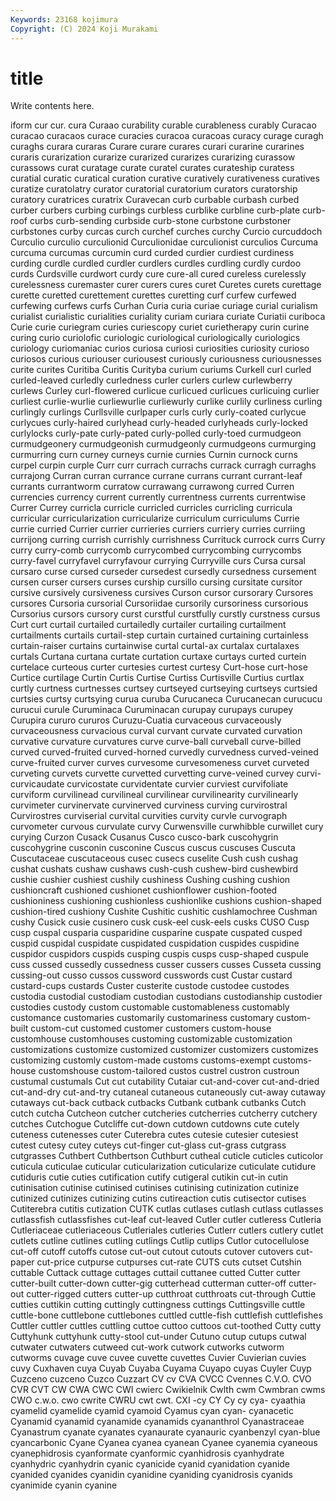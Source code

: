 ```yaml
---
Keywords: 23168 kojimura
Copyright: (C) 2024 Koji Murakami
---
```


# title

Write contents here.



iform cur cur. cura Curaao curability
curable curableness curably Curacao curacao curacaos curace curacies curacoa curacoas
curacy curage curagh curaghs curara curaras Curare curare curares curari
curarine curarines curaris curarization curarize curarized curarizes curarizing curassow curassows
curat curatage curate curatel curates curateship curatess curatial curatic curatical
curation curative curatively curativeness curatives curatize curatolatry curator curatorial curatorium
curators curatorship curatory curatrices curatrix Curavecan curb curbable curbash curbed
curber curbers curbing curbings curbless curblike curbline curb-plate curb-roof curbs
curb-sending curbside curb-stone curbstone curbstoner curbstones curby curcas curch curchef
curches curchy Curcio curcuddoch Curculio curculio curculionid Curculionidae curculionist curculios
Curcuma curcuma curcumas curcumin curd curded curdier curdiest curdiness curding
curdle curdled curdler curdlers curdles curdling curdly curdoo curds Curdsville
curdwort curdy cure cure-all cured cureless curelessly curelessness curemaster curer
curers cures curet Curetes curets curettage curette curetted curettement curettes
curetting curf curfew curfewed curfewing curfews curfs Curhan Curia curia
curiae curiage curial curialism curialist curialistic curialities curiality curiam curiara
curiate Curiatii curiboca Curie curie curiegram curies curiescopy curiet curietherapy
curin curine curing curio curiolofic curiologic curiological curiologically curiologics curiology
curiomaniac curios curiosa curiosi curiosities curiosity curioso curiosos curious curiouser
curiousest curiously curiousness curiousnesses curite curites Curitiba Curitis Curityba curium
curiums Curkell curl curled curled-leaved curledly curledness curler curlers curlew
curlewberry curlews Curley curl-flowered curlicue curlicued curlicues curlicuing curlier curliest
curlie-wurlie curliewurlie curliewurly curlike curlily curliness curling curlingly curlings Curllsville
curlpaper curls curly curly-coated curlycue curlycues curly-haired curlyhead curly-headed curlyheads
curly-locked curlylocks curly-pate curly-pated curly-polled curly-toed curmudgeon curmudgeonery curmudgeonish curmudgeonly
curmudgeons curmurging curmurring curn curney curneys curnie curnies Curnin curnock
curns curpel curpin curple Curr curr currach currachs currack curragh
curraghs currajong Curran curran currance currane currans currant currant-leaf currants
currantworm curratow currawang currawong curred Curren currencies currency current currently
currentness currents currentwise Currer Currey curricla curricle curricled curricles curricling
curricula curricular curricularization curricularize curriculum curriculums Currie currie curried Currier
currier currieries curriers curriery curries curriing currijong curring currish currishly
currishness Currituck currock currs Curry curry curry-comb currycomb currycombed currycombing
currycombs curry-favel curryfavel curryfavour currying Curryville curs Cursa cursal cursaro
curse cursed curseder cursedest cursedly cursedness cursement cursen curser cursers
curses curship cursillo cursing cursitate cursitor cursive cursively cursiveness cursives
Curson cursor cursorary Cursores cursores Cursoria cursorial Cursoriidae cursorily cursoriness
cursorious Cursorius cursors cursory curst curstful curstfully curstly curstness cursus
Curt curt curtail curtailed curtailedly curtailer curtailing curtailment curtailments curtails
curtail-step curtain curtained curtaining curtainless curtain-raiser curtains curtainwise curtal curtal-ax
curtalax curtalaxes curtals Curtana curtana curtate curtation curtaxe curtays curted
curtein curtelace curteous curter curtesies curtest curtesy Curt-hose curt-hose Curtice
curtilage Curtin Curtis Curtise Curtiss Curtisville Curtius curtlax curtly curtness
curtnesses curtsey curtseyed curtseying curtseys curtsied curtsies curtsy curtsying curua
curuba Curucaneca Curucanecan curucucu curucui curule Curuminaca Curuminacan curupay curupays
curupey Curupira cururo cururos Curuzu-Cuatia curvaceous curvaceously curvaceousness curvacious curval
curvant curvate curvated curvation curvative curvature curvatures curve curve-ball curveball
curve-billed curved curved-fruited curved-horned curvedly curvedness curved-veined curve-fruited curver curves
curvesome curvesomeness curvet curveted curveting curvets curvette curvetted curvetting curve-veined
curvey curvi- curvicaudate curvicostate curvidentate curvier curviest curvifoliate curviform curvilinead
curvilineal curvilinear curvilinearity curvilinearly curvimeter curvinervate curvinerved curviness curving curvirostral
Curvirostres curviserial curvital curvities curvity curvle curvograph curvometer curvous curvulate
curvy Curwensville curwhibble curwillet cury curying Curzon Cusack Cusanus Cusco
cusco-bark cuscohygrin cuscohygrine cusconin cusconine Cuscus cuscus cuscuses Cuscuta Cuscutaceae
cuscutaceous cusec cusecs cuselite Cush cush cushag cushat cushats cushaw
cushaws cush-cush cushew-bird cushewbird cushie cushier cushiest cushily cushiness Cushing
cushing cushion cushioncraft cushioned cushionet cushionflower cushion-footed cushioniness cushioning cushionless
cushionlike cushions cushion-shaped cushion-tired cushiony Cushite Cushitic cushitic cushlamochree Cushman
cushy Cusick cusie cusinero cusk cusk-eel cusk-eels cusks CUSO Cusp
cusp cuspal cusparia cusparidine cusparine cuspate cuspated cusped cuspid cuspidal
cuspidate cuspidated cuspidation cuspides cuspidine cuspidor cuspidors cuspids cusping cuspis
cusps cusp-shaped cuspule cuss cussed cussedly cussedness cusser cussers cusses
Cusseta cussing cussing-out cusso cussos cussword cusswords cust Custar custard
custard-cups custards Custer custerite custode custodee custodes custodia custodial custodiam
custodian custodians custodianship custodier custodies custody custom customable customableness customably
customance customaries customarily customariness customary custom-built custom-cut customed customer customers
custom-house customhouse customhouses customing customizable customization customizations customize customized customizer
customizers customizes customizing customly custom-made customs customs-exempt customs-house customshouse custom-tailored
custos custrel custron custroun custumal custumals Cut cut cutability Cutaiar
cut-and-cover cut-and-dried cut-and-dry cut-and-try cutaneal cutaneous cutaneously cut-away cutaway cutaways
cut-back cutback cutbacks Cutbank cutbank cutbanks Cutch cutch cutcha Cutcheon
cutcher cutcheries cutcherries cutcherry cutchery cutches Cutchogue Cutcliffe cut-down cutdown
cutdowns cute cutely cuteness cutenesses cuter Cuterebra cutes cutesie cutesier
cutesiest cutest cutesy cutey cuteys cut-finger cut-glass cut-grass cutgrass cutgrasses
Cuthbert Cuthbertson Cuthburt cutheal cuticle cuticles cuticolor cuticula cuticulae cuticular
cuticularization cuticularize cuticulate cutidure cutiduris cutie cuties cutification cutify cutigeral
cutikin cut-in cutin cutinisation cutinise cutinised cutinises cutinising cutinization cutinize
cutinized cutinizes cutinizing cutins cutireaction cutis cutisector cutises Cutiterebra cutitis
cutization CUTK cutlas cutlases cutlash cutlass cutlasses cutlassfish cutlassfishes cut-leaf
cut-leaved Cutler cutler cutleress Cutleria Cutleriaceae cutleriaceous Cutleriales cutleries Cutlerr
cutlers cutlery cutlet cutlets cutline cutlines cutling cutlings Cutlip cutlips
Cutlor cutocellulose cut-off cutoff cutoffs cutose cut-out cutout cutouts cutover
cutovers cut-paper cut-price cutpurse cutpurses cut-rate CUTS cuts cutset Cutshin
cuttable Cuttack cuttage cuttages cuttail cuttanee cutted Cutter cutter cutter-built
cutter-down cutter-gig cutterhead cutterman cutter-off cutter-out cutter-rigged cutters cutter-up cutthroat
cutthroats cut-through Cuttie cutties cuttikin cutting cuttingly cuttingness cuttings Cuttingsville
cuttle cuttle-bone cuttlebone cuttlebones cuttled cuttle-fish cuttlefish cuttlefishes Cuttler cuttler
cuttles cuttling cuttoe cuttoo cuttoos cut-toothed Cutty cutty Cuttyhunk cuttyhunk
cutty-stool cut-under Cutuno cutup cutups cutwal cutwater cutwaters cutweed cut-work
cutwork cutworks cutworm cutworms cuvage cuve cuvee cuvette cuvettes Cuvier
Cuvierian cuvies cuvy Cuxhaven cuya Cuyab Cuyaba Cuyama Cuyapo cuyas
Cuyler Cuyp Cuzceno cuzceno Cuzco Cuzzart CV cv CVA CVCC
Cvennes C.V.O. CVO CVR CVT CW CWA CWC CWI cwierc
Cwikielnik Cwlth cwm Cwmbran cwms CWO c.w.o. cwo cwrite CWRU
cwt cwt. CXI -cy CY Cy cy cya- cyaathia cyamelid
cyamelide cyamid cyamoid Cyamus cyan cyan- cyanacetic Cyanamid cyanamid cyanamide
cyanamids cyananthrol Cyanastraceae Cyanastrum cyanate cyanates cyanaurate cyanauric cyanbenzyl cyan-blue
cyancarbonic Cyane Cyanea cyanea cyanean Cyanee cyanemia cyaneous cyanephidrosis cyanformate
cyanformic cyanhidrosis cyanhydrate cyanhydric cyanhydrin cyanic cyanicide cyanid cyanidation cyanide
cyanided cyanides cyanidin cyanidine cyaniding cyanidrosis cyanids cyanimide cyanin cyanine
